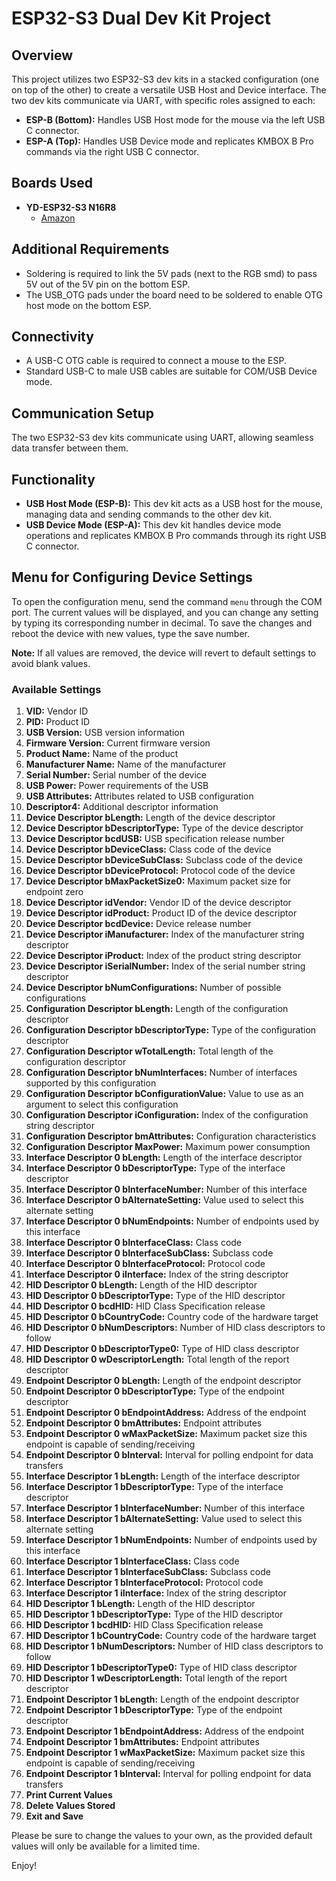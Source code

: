 # ESP32-S3 Dual Dev Kit Project

## Overview

This project utilizes two ESP32-S3 dev kits in a stacked configuration (one on top of the other) to create a versatile USB Host and Device interface. The two dev kits communicate via UART, with specific roles assigned to each:

- **ESP-B (Bottom):** Handles USB Host mode for the mouse via the left USB C connector.
- **ESP-A (Top):** Handles USB Device mode and replicates KMBOX B Pro commands via the right USB C connector.

## Boards Used

- **YD-ESP32-S3 N16R8**
  - [Amazon](https://www.amazon.co.uk/dp/B0CQNBJSCP)

## Additional Requirements

- Soldering is required to link the 5V pads (next to the RGB smd) to pass 5V out of the 5V pin on the bottom ESP.
- The USB_OTG pads under the board need to be soldered to enable OTG host mode on the bottom ESP.

## Connectivity

- A USB-C OTG cable is required to connect a mouse to the ESP.
- Standard USB-C to male USB cables are suitable for COM/USB Device mode.

## Communication Setup

The two ESP32-S3 dev kits communicate using UART, allowing seamless data transfer between them.

## Functionality

- **USB Host Mode (ESP-B):** This dev kit acts as a USB host for the mouse, managing data and sending commands to the other dev kit.
- **USB Device Mode (ESP-A):** This dev kit handles device mode operations and replicates KMBOX B Pro commands through its right USB C connector.

## Menu for Configuring Device Settings

To open the configuration menu, send the command `menu` through the COM port. The current values will be displayed, and you can change any setting by typing its corresponding number in decimal. To save the changes and reboot the device with new values, type the save number.

**Note:** If all values are removed, the device will revert to default settings to avoid blank values.

### Available Settings

1. **VID:** Vendor ID
2. **PID:** Product ID
3. **USB Version:** USB version information
4. **Firmware Version:** Current firmware version
5. **Product Name:** Name of the product
6. **Manufacturer Name:** Name of the manufacturer
7. **Serial Number:** Serial number of the device
8. **USB Power:** Power requirements of the USB
9. **USB Attributes:** Attributes related to USB configuration
10. **Descriptor4:** Additional descriptor information
14. **Device Descriptor bLength:** Length of the device descriptor
15. **Device Descriptor bDescriptorType:** Type of the device descriptor
16. **Device Descriptor bcdUSB:** USB specification release number
17. **Device Descriptor bDeviceClass:** Class code of the device
18. **Device Descriptor bDeviceSubClass:** Subclass code of the device
19. **Device Descriptor bDeviceProtocol:** Protocol code of the device
20. **Device Descriptor bMaxPacketSize0:** Maximum packet size for endpoint zero
21. **Device Descriptor idVendor:** Vendor ID of the device descriptor
22. **Device Descriptor idProduct:** Product ID of the device descriptor
23. **Device Descriptor bcdDevice:** Device release number
24. **Device Descriptor iManufacturer:** Index of the manufacturer string descriptor
25. **Device Descriptor iProduct:** Index of the product string descriptor
26. **Device Descriptor iSerialNumber:** Index of the serial number string descriptor
27. **Device Descriptor bNumConfigurations:** Number of possible configurations
28. **Configuration Descriptor bLength:** Length of the configuration descriptor
29. **Configuration Descriptor bDescriptorType:** Type of the configuration descriptor
30. **Configuration Descriptor wTotalLength:** Total length of the configuration descriptor
31. **Configuration Descriptor bNumInterfaces:** Number of interfaces supported by this configuration
32. **Configuration Descriptor bConfigurationValue:** Value to use as an argument to select this configuration
33. **Configuration Descriptor iConfiguration:** Index of the configuration string descriptor
34. **Configuration Descriptor bmAttributes:** Configuration characteristics
35. **Configuration Descriptor MaxPower:** Maximum power consumption
36. **Interface Descriptor 0 bLength:** Length of the interface descriptor
37. **Interface Descriptor 0 bDescriptorType:** Type of the interface descriptor
38. **Interface Descriptor 0 bInterfaceNumber:** Number of this interface
39. **Interface Descriptor 0 bAlternateSetting:** Value used to select this alternate setting
40. **Interface Descriptor 0 bNumEndpoints:** Number of endpoints used by this interface
41. **Interface Descriptor 0 bInterfaceClass:** Class code
42. **Interface Descriptor 0 bInterfaceSubClass:** Subclass code
43. **Interface Descriptor 0 bInterfaceProtocol:** Protocol code
44. **Interface Descriptor 0 iInterface:** Index of the string descriptor
45. **HID Descriptor 0 bLength:** Length of the HID descriptor
46. **HID Descriptor 0 bDescriptorType:** Type of the HID descriptor
47. **HID Descriptor 0 bcdHID:** HID Class Specification release
48. **HID Descriptor 0 bCountryCode:** Country code of the hardware target
49. **HID Descriptor 0 bNumDescriptors:** Number of HID class descriptors to follow
50. **HID Descriptor 0 bDescriptorType0:** Type of HID class descriptor
51. **HID Descriptor 0 wDescriptorLength:** Total length of the report descriptor
52. **Endpoint Descriptor 0 bLength:** Length of the endpoint descriptor
53. **Endpoint Descriptor 0 bDescriptorType:** Type of the endpoint descriptor
54. **Endpoint Descriptor 0 bEndpointAddress:** Address of the endpoint
55. **Endpoint Descriptor 0 bmAttributes:** Endpoint attributes
56. **Endpoint Descriptor 0 wMaxPacketSize:** Maximum packet size this endpoint is capable of sending/receiving
57. **Endpoint Descriptor 0 bInterval:** Interval for polling endpoint for data transfers
58. **Interface Descriptor 1 bLength:** Length of the interface descriptor
59. **Interface Descriptor 1 bDescriptorType:** Type of the interface descriptor
60. **Interface Descriptor 1 bInterfaceNumber:** Number of this interface
61. **Interface Descriptor 1 bAlternateSetting:** Value used to select this alternate setting
62. **Interface Descriptor 1 bNumEndpoints:** Number of endpoints used by this interface
63. **Interface Descriptor 1 bInterfaceClass:** Class code
64. **Interface Descriptor 1 bInterfaceSubClass:** Subclass code
65. **Interface Descriptor 1 bInterfaceProtocol:** Protocol code
66. **Interface Descriptor 1 iInterface:** Index of the string descriptor
67. **HID Descriptor 1 bLength:** Length of the HID descriptor
68. **HID Descriptor 1 bDescriptorType:** Type of the HID descriptor
69. **HID Descriptor 1 bcdHID:** HID Class Specification release
70. **HID Descriptor 1 bCountryCode:** Country code of the hardware target
71. **HID Descriptor 1 bNumDescriptors:** Number of HID class descriptors to follow
72. **HID Descriptor 1 bDescriptorType0:** Type of HID class descriptor
73. **HID Descriptor 1 wDescriptorLength:** Total length of the report descriptor
74. **Endpoint Descriptor 1 bLength:** Length of the endpoint descriptor
75. **Endpoint Descriptor 1 bDescriptorType:** Type of the endpoint descriptor
76. **Endpoint Descriptor 1 bEndpointAddress:** Address of the endpoint
77. **Endpoint Descriptor 1 bmAttributes:** Endpoint attributes
78. **Endpoint Descriptor 1 wMaxPacketSize:** Maximum packet size this endpoint is capable of sending/receiving
79. **Endpoint Descriptor 1 bInterval:** Interval for polling endpoint for data transfers
80. **Print Current Values**
81. **Delete Values Stored**
82. **Exit and Save**

Please be sure to change the values to your own, as the provided default values will only be available for a limited time.

Enjoy!
